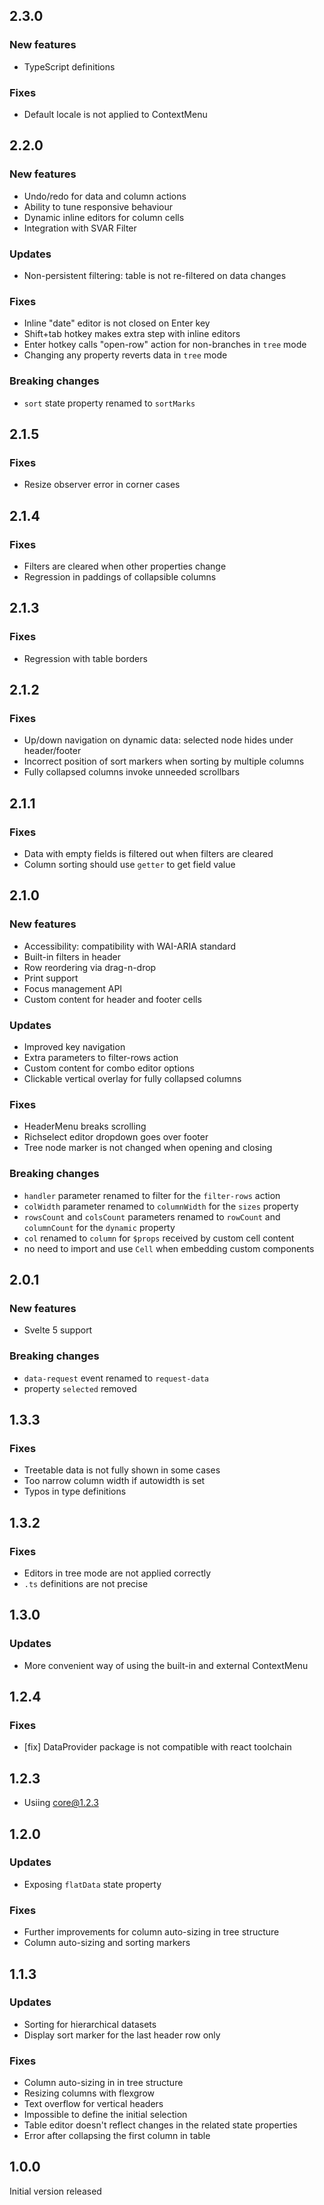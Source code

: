 ## 2.3.0

### New features

-   TypeScript definitions

### Fixes

-   Default locale is not applied to ContextMenu

## 2.2.0

### New features

-   Undo/redo for data and column actions
-   Ability to tune responsive behaviour
-   Dynamic inline editors for column cells
-   Integration with SVAR Filter

### Updates

-   Non-persistent filtering: table is not re-filtered on data changes

### Fixes

-   Inline "date" editor is not closed on Enter key
-   Shift+tab hotkey makes extra step with inline editors
-   Enter hotkey calls "open-row" action for non-branches in `tree` mode
-   Changing any property reverts data in `tree` mode

### Breaking changes

-   `sort` state property renamed to `sortMarks`

## 2.1.5

### Fixes

-   Resize observer error in corner cases

## 2.1.4

### Fixes

-   Filters are cleared when other properties change
-   Regression in paddings of collapsible columns

## 2.1.3

### Fixes

-   Regression with table borders

## 2.1.2

### Fixes

-   Up/down navigation on dynamic data: selected node hides under header/footer
-   Incorrect position of sort markers when sorting by multiple columns
-   Fully collapsed columns invoke unneeded scrollbars

## 2.1.1

### Fixes

-   Data with empty fields is filtered out when filters are cleared
-   Column sorting should use `getter` to get field value

## 2.1.0

### New features

-   Accessibility: compatibility with WAI-ARIA standard
-   Built-in filters in header
-   Row reordering via drag-n-drop
-   Print support
-   Focus management API
-   Custom content for header and footer cells

### Updates

-   Improved key navigation
-   Extra parameters to filter-rows action
-   Custom content for combo editor options
-   Clickable vertical overlay for fully collapsed columns

### Fixes

-   HeaderMenu breaks scrolling
-   Richselect editor dropdown goes over footer
-   Tree node marker is not changed when opening and closing

### Breaking changes

-   `handler` parameter renamed to filter for the `filter-rows` action
-   `colWidth` parameter renamed to `columnWidth` for the `sizes` property
-   `rowsCount` and `colsCount` parameters renamed to `rowCount` and `columnCount` for the `dynamic` property
-   `col` renamed to `column` for `$props` received by custom cell content
-   no need to import and use `Cell` when embedding custom components

## 2.0.1

### New features

-   Svelte 5 support

### Breaking changes

-   `data-request` event renamed to `request-data`
-   property `selected` removed

## 1.3.3

### Fixes

-   Treetable data is not fully shown in some cases
-   Too narrow column width if autowidth is set
-   Typos in type definitions

## 1.3.2

### Fixes

-   Editors in tree mode are not applied correctly
-   `.ts` definitions are not precise

## 1.3.0

### Updates

-   More convenient way of using the built-in and external ContextMenu

## 1.2.4

### Fixes

-   [fix] DataProvider package is not compatible with react toolchain

## 1.2.3

-   Usiing core@1.2.3

## 1.2.0

### Updates

-   Exposing `flatData` state property

### Fixes

-   Further improvements for column auto-sizing in tree structure
-   Column auto-sizing and sorting markers

## 1.1.3

### Updates

-   Sorting for hierarchical datasets
-   Display sort marker for the last header row only

### Fixes

-   Column auto-sizing in in tree structure
-   Resizing columns with flexgrow
-   Text overflow for vertical headers
-   Impossible to define the initial selection
-   Table editor doesn't reflect changes in the related state properties
-   Error after collapsing the first column in table

## 1.0.0

Initial version released
